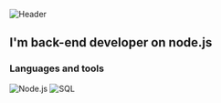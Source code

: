 ![Header](https://github.com/kenikF/kenikF/blob/main/assets/KenikF.gif)

## I'm back-end developer on node.js

### Languages and tools

![Node.js](https://img.shields.io/badge/-Node.js-37474F?style-for-the-badge&logo=node.js)
![SQL](https://img.shields.io/badge/-SQL-37474F?style-for-the-badge&logo=mysql)
